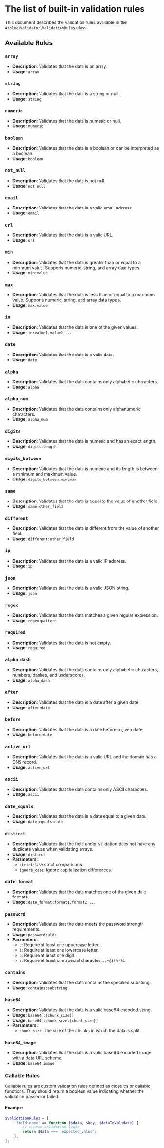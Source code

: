 # The list of built-in validation rules

This document describes the validation rules available in the `Azolee\Validator\ValidationRules` class.

## Available Rules

### `array`
- **Description**: Validates that the data is an array.
- **Usage**: `array`

### `string`
- **Description**: Validates that the data is a string or null.
- **Usage**: `string`

### `numeric`
- **Description**: Validates that the data is numeric or null.
- **Usage**: `numeric`

### `boolean`
- **Description**: Validates that the data is a boolean or can be interpreted as a boolean.
- **Usage**: `boolean`

### `not_null`
- **Description**: Validates that the data is not null.
- **Usage**: `not_null`

### `email`
- **Description**: Validates that the data is a valid email address.
- **Usage**: `email`

### `url`
- **Description**: Validates that the data is a valid URL.
- **Usage**: `url`

### `min`
- **Description**: Validates that the data is greater than or equal to a minimum value. Supports numeric, string, and array data types.
- **Usage**: `min:value`

### `max`
- **Description**: Validates that the data is less than or equal to a maximum value. Supports numeric, string, and array data types.
- **Usage**: `max:value`

### `in`
- **Description**: Validates that the data is one of the given values.
- **Usage**: `in:value1,value2,...`

### `date`
- **Description**: Validates that the data is a valid date.
- **Usage**: `date`

### `alpha`
- **Description**: Validates that the data contains only alphabetic characters.
- **Usage**: `alpha`

### `alpha_num`
- **Description**: Validates that the data contains only alphanumeric characters.
- **Usage**: `alpha_num`

### `digits`
- **Description**: Validates that the data is numeric and has an exact length.
- **Usage**: `digits:length`

### `digits_between`
- **Description**: Validates that the data is numeric and its length is between a minimum and maximum value.
- **Usage**: `digits_between:min,max`

### `same`
- **Description**: Validates that the data is equal to the value of another field.
- **Usage**: `same:other_field`

### `different`
- **Description**: Validates that the data is different from the value of another field.
- **Usage**: `different:other_field`

### `ip`
- **Description**: Validates that the data is a valid IP address.
- **Usage**: `ip`

### `json`
- **Description**: Validates that the data is a valid JSON string.
- **Usage**: `json`

### `regex`
- **Description**: Validates that the data matches a given regular expression.
- **Usage**: `regex:pattern`

### `required`
- **Description**: Validates that the data is not empty.
- **Usage**: `required`

### `alpha_dash`
- **Description**: Validates that the data contains only alphabetic characters, numbers, dashes, and underscores.
- **Usage**: `alpha_dash`

### `after`
- **Description**: Validates that the data is a date after a given date.
- **Usage**: `after:date`

### `before`
- **Description**: Validates that the data is a date before a given date.
- **Usage**: `before:date`

### `active_url`
- **Description**: Validates that the data is a valid URL and the domain has a DNS record.
- **Usage**: `active_url`

### `ascii`
- **Description**: Validates that the data contains only ASCII characters.
- **Usage**: `ascii`

### `date_equals`
- **Description**: Validates that the data is a date equal to a given date.
- **Usage**: `date_equals:date`

### `distinct`
- **Description**: Validates that the field under validation does not have any duplicate values when validating arrays.
- **Usage**: `distinct`
- **Parameters**:
  - `strict`: Use strict comparisons.
  - `ignore_case`: Ignore capitalization differences.

### `date_format`
- **Description**: Validates that the data matches one of the given date formats.
- **Usage**: `date_format:format1,format2,...`

### `password`
- **Description**: Validates that the data meets the password strength requirements.
- **Usage**: `password:ulds`
- **Parameters**:
  - `u`: Require at least one uppercase letter.
  - `l`: Require at least one lowercase letter.
  - `d`: Require at least one digit.
  - `s`: Require at least one special character: `.,~@$!%*?&`.

### `contains`
- **Description**: Validates that the data contains the specified substring.
- **Usage**: `contains:substring`

### `base64`
- **Description**: Validates that the data is a valid base64 encoded string.
- **Usage**: `base64[:{chunk_size}]`
- **Usage**: `base64[:chunk_size:{chunk_size}]`
- **Parameters**:
  - `chunk_size`: The size of the chunks in which the data is split.

### `base64_image`
- **Description**: Validates that the data is a valid base64 encoded image with a data URL scheme.
- **Usage**: `base64_image`

### Callable Rules

Callable rules are custom validation rules defined as closures or callable functions. They should return a boolean value indicating whether the validation passed or failed.

#### Example

```php
$validationRules = [
    'field_name' => function ($data, $key, $dataToValidate) {
        // Custom validation logic
        return $data === 'expected_value';
    },
];